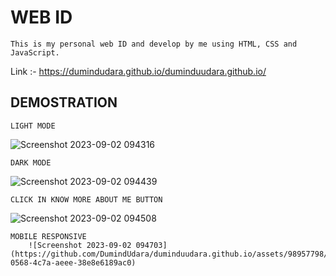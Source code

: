 # WEB ID 

    This is my personal web ID and develop by me using HTML, CSS and JavaScript.
Link :- https://dumindudara.github.io/duminduudara.github.io/ 

## DEMOSTRATION 
    LIGHT MODE
![Screenshot 2023-09-02 094316](https://github.com/DumindUdara/duminduudara.github.io/assets/98957798/0a00ef59-8967-4cd3-b133-a2b3f4f5ea9f)

    DARK MODE
![Screenshot 2023-09-02 094439](https://github.com/DumindUdara/duminduudara.github.io/assets/98957798/de69bfcc-6ac2-4dc7-9f4f-d2d3acb875a7)

    CLICK IN KNOW MORE ABOUT ME BUTTON
![Screenshot 2023-09-02 094508](https://github.com/DumindUdara/duminduudara.github.io/assets/98957798/cf4a8aa7-28f5-4ade-baac-ba3328aaf9a7)

    MOBILE RESPONSIVE 
        ![Screenshot 2023-09-02 094703](https://github.com/DumindUdara/duminduudara.github.io/assets/98957798/e1ba84e9-0568-4c7a-aeee-38e8e6189ac0)

  
